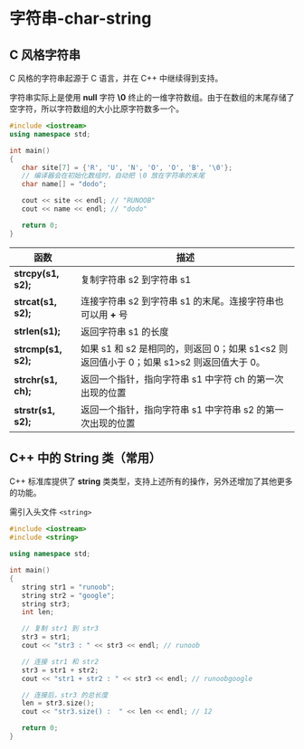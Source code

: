 # 字符串-char-string

## C 风格字符串

C 风格的字符串起源于 C 语言，并在 C++ 中继续得到支持。

字符串实际上是使用 **null** 字符 **\0** 终止的一维字符数组。由于在数组的末尾存储了空字符，所以字符数组的大小比原字符数多一个。

```c++
#include <iostream>
using namespace std;

int main()
{
   char site[7] = {'R', 'U', 'N', 'O', 'O', 'B', '\0'};
   // 编译器会在初始化数组时，自动把 \0 放在字符串的末尾
   char name[] = "dodo";

   cout << site << endl; // "RUNOOB"
   cout << name << endl; // "dodo"

   return 0;
}
```

| 函数                | 描述                                                         |
| ------------------- | ------------------------------------------------------------ |
| **strcpy(s1, s2);** | 复制字符串 s2 到字符串 s1                                    |
| **strcat(s1, s2);** | 连接字符串 s2 到字符串 s1 的末尾。连接字符串也可以用 **+** 号 |
| **strlen(s1);**     | 返回字符串 s1 的长度                                         |
| **strcmp(s1, s2);** | 如果 s1 和 s2 是相同的，则返回 0；如果 s1<s2 则返回值小于 0；如果 s1>s2 则返回值大于 0。 |
| **strchr(s1, ch);** | 返回一个指针，指向字符串 s1 中字符 ch 的第一次出现的位置     |
| **strstr(s1, s2);** | 返回一个指针，指向字符串 s1 中字符串 s2 的第一次出现的位置   |



## C++ 中的 String 类（常用）

C++ 标准库提供了 **string** 类类型，支持上述所有的操作，另外还增加了其他更多的功能。

需引入头文件 `<string>`

```c++
#include <iostream>
#include <string>

using namespace std;

int main()
{
   string str1 = "runoob";
   string str2 = "google";
   string str3;
   int len;

   // 复制 str1 到 str3
   str3 = str1;
   cout << "str3 : " << str3 << endl; // runoob

   // 连接 str1 和 str2
   str3 = str1 + str2;
   cout << "str1 + str2 : " << str3 << endl; // runoobgoogle

   // 连接后，str3 的总长度
   len = str3.size();
   cout << "str3.size() :  " << len << endl; // 12

   return 0;
}
```

